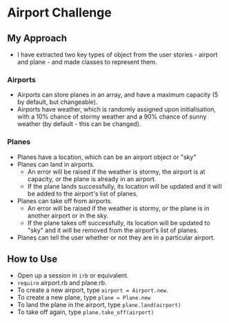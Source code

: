 # Airport Challenge

## My Approach

* I have extracted two key types of object from the user stories - airport and plane - and made classes to represent them.

### Airports
* Airports can store planes in an array, and have a maximum capacity (5 by default, but changeable).
* Airports have weather, which is randomly assigned upon initialisation, with a 10% chance of stormy weather and a 90% chance of sunny weather (by default - this can be changed).

### Planes
* Planes have a location, which can be an airport object or "sky"
* Planes can land in airports.
  * An error will be raised if the weather is stormy, the airport is at capacity, or the plane is already in an airport.
  * If the plane lands successfully, its location will be updated and it will be added to the airport's list of planes.
* Planes can take off from airports.
  * An error will be raised if the weather is stormy, or the plane is in another airport or in the sky.
  * If the plane takes off successfully, its location will be updated to "sky" and it will be removed from the airport's list of planes.
* Planes can tell the user whether or not they are in a particular airport.

## How to Use

* Open up a session in `irb` or equivalent.
* `require` airport.rb and plane.rb.
* To create a new airport, type `airport = Airport.new`.
* To create a new plane, type `plane = Plane.new`
* To land the plane in the airport, type `plane.land(airport)`
* To take off again, type `plane.take_off(airport)`
